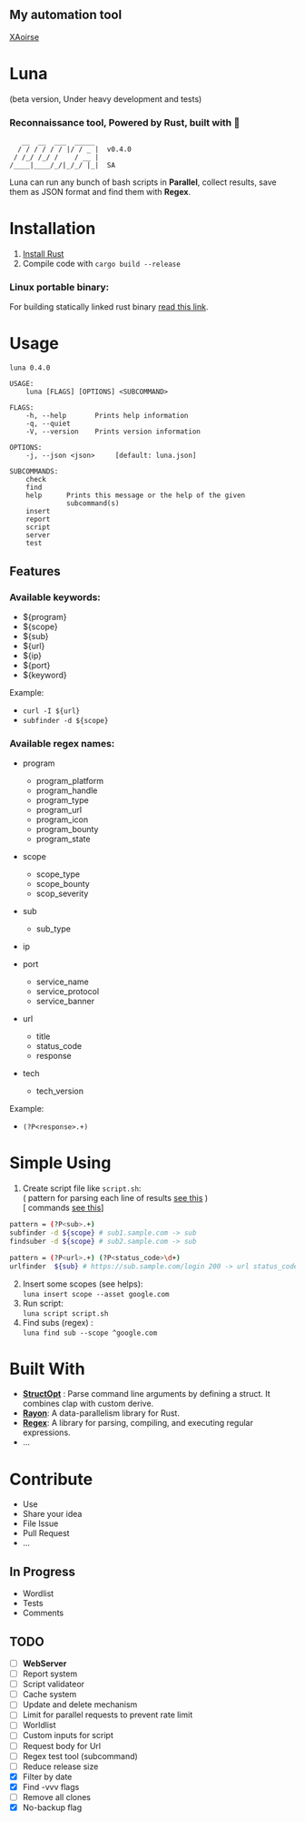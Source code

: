 ## My automation tool
[XAoirse](https://github.com/xaoirse)
# Luna 
(beta version, Under heavy development and tests)
### **Reconnaissance** tool, Powered by **Rust**, built with 🖤  


```
   __  __  ___  _____ 
  / / / / / / |/ / _ |  v0.4.0
 / /_/ /_/ /    / __ |        
/____|____/_/|_/_/ |_|  SA    

```
 
Luna can run any bunch of bash scripts in **Parallel**, collect results, save them as JSON format and find them with **Regex**.


# Installation   
1. [Install Rust](https://www.rust-lang.org/tools/install)
2. Compile code with `cargo build --release`   

### Linux portable binary:
For building statically linked rust binary [read this link](https://blog.davidvassallo.me/2021/06/10/lessons-learned-building-statically-linked-rust-binaries-openssl/).



# Usage

```
luna 0.4.0

USAGE:
    luna [FLAGS] [OPTIONS] <SUBCOMMAND>

FLAGS:
    -h, --help       Prints help information
    -q, --quiet      
    -V, --version    Prints version information

OPTIONS:
    -j, --json <json>     [default: luna.json]

SUBCOMMANDS:
    check     
    find      
    help      Prints this message or the help of the given
              subcommand(s)
    insert    
    report    
    script    
    server    
    test        
```
## Features
### <a name="available-keywords"> </a>Available keywords:
- ${program}
- ${scope}
- ${sub}
- ${url}
- ${ip}
- ${port}
- ${keyword}

Example:
- `curl -I ${url}`
- `subfinder -d ${scope}`

### <a name="regex-names"> </a>Available regex names:
- program
    - program_platform
    - program_handle
    - program_type
    - program_url
    - program_icon
    - program_bounty
    - program_state  

- scope
    - scope_type
    - scope_bounty
    - scop_severity

- sub
    - sub_type

- ip

- port
    - service_name
    - service_protocol
    - service_banner

- url
    - title
    - status_code
    - response

- tech
    - tech_version

Example:
- `(?P<response>.+)`

# Simple Using
1. Create script file like `script.sh`:  
( pattern for parsing each line of results [see this](#regex-names) )  
[ commands [see this](#available-keywords)]
```bash
pattern = (?P<sub>.+)
subfinder -d ${scope} # sub1.sample.com -> sub
findsuber -d ${scope} # sub2.sample.com -> sub

pattern = (?P<url>.+) (?P<status_code>\d+)
urlfinder  ${sub} # https://sub.sample.com/login 200 -> url status_code
```
2. Insert some scopes (see helps):  
`luna insert scope --asset google.com`
3. Run script:  
`luna script script.sh`  
4. Find subs (regex) :  
`luna find sub --scope ^google.com`


# Built With
- [**StructOpt**](https://github.com/TeXitoi/structopt)
: Parse command line arguments by defining a struct. It combines clap with custom derive.
- [**Rayon**](https://github.com/rayon-rs/rayon): A data-parallelism library for Rust.
- [**Regex**](https://github.com/rust-lang/regex
): A library for parsing, compiling, and executing regular expressions.
- ...

# Contribute
- Use
- Share your idea
- File Issue
- Pull Request
- ...

## In Progress
- Wordlist
- Tests
- Comments


## TODO
- [ ] **WebServer**  
- [ ] Report system  
- [ ] Script validateor  
- [ ] Cache system  
- [ ] Update and delete mechanism  
- [ ] Limit for parallel requests to prevent rate limit  
- [ ] Worldlist
- [ ] Custom inputs for script
- [ ] Request body for Url
- [ ] Regex test tool (subcommand)
- [ ] Reduce release size
- [x] Filter by date
- [x] Find -vvv flags
- [ ] Remove all clones  
- [x] No-backup flag
